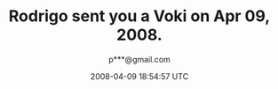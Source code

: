 ---
title: 'Rodrigo sent you a Voki on Apr 09, 2008.'
posts: 1
hash: 'hDSvHlKs'
author: 'p***@gmail.com'
date: 2008-04-09 18:54:57 UTC
sources:
  - https://tokipona.yahoogroups.narkive.com/hDSvHlKs
---